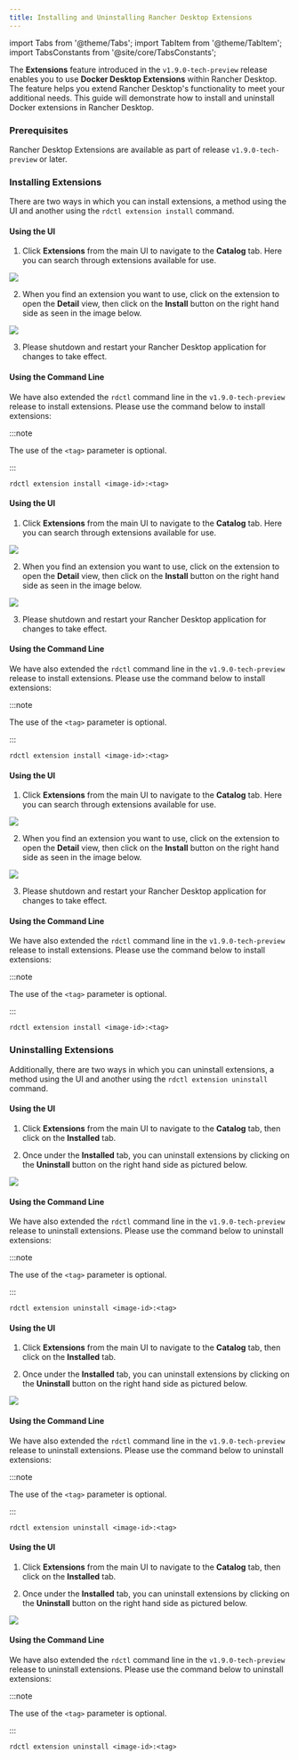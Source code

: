 ```yaml
---
title: Installing and Uninstalling Rancher Desktop Extensions
---
```


import Tabs from '@theme/Tabs';
import TabItem from '@theme/TabItem';
import TabsConstants from '@site/core/TabsConstants';

The **Extensions** feature introduced in the `v1.9.0-tech-preview` release enables you to use **Docker Desktop Extensions** within Rancher Desktop. The feature helps you extend Rancher Desktop's functionality to meet your additional needs. This guide will demonstrate how to install and uninstall Docker extensions in Rancher Desktop.

### Prerequisites

Rancher Desktop Extensions are available as part of release `v1.9.0-tech-preview` or later.

### Installing Extensions

There are two ways in which you can install extensions, a method using the UI and another using the `rdctl extension install` command.

<Tabs groupId="os" defaultValue={TabsConstants.defaultOs}>
<TabItem value="Windows">

#### Using the UI

1. Click **Extensions** from the main UI to navigate to the **Catalog** tab. Here you can search through extensions available for use.

![](https://suse-rancher-media.s3.us-east-1.amazonaws.com/desktop/1.9-tech-preview/how-to/Windows_Extensions.png)

2. When you find an extension you want to use, click on the extension to open the **Detail** view, then click on the **Install** button on the right hand side as seen in the image below. 

![](https://suse-rancher-media.s3.us-east-1.amazonaws.com/desktop/1.9-tech-preview/how-to/Windows_Extensions-Details.png)

3. Please shutdown and restart your Rancher Desktop application for changes to take effect.

#### Using the Command Line

We have also extended the `rdctl` command line in the `v1.9.0-tech-preview` release to install extensions. Please use the command below to install extensions:

:::note

The use of the `<tag>` parameter is optional.

:::

```
rdctl extension install <image-id>:<tag>
```

</TabItem>
<TabItem value="macOS">

#### Using the UI

1. Click **Extensions** from the main UI to navigate to the **Catalog** tab. Here you can search through extensions available for use.

![](https://suse-rancher-media.s3.us-east-1.amazonaws.com/desktop/1.9-tech-preview/how-to/macOS_ExtensionsCatalog.png)

2. When you find an extension you want to use, click on the extension to open the **Detail** view, then click on the **Install** button on the right hand side as seen in the image below. 

![](https://suse-rancher-media.s3.us-east-1.amazonaws.com/desktop/1.9-tech-preview/how-to/macOS_ExtensionsDetails.png)

3. Please shutdown and restart your Rancher Desktop application for changes to take effect.

#### Using the Command Line

We have also extended the `rdctl` command line in the `v1.9.0-tech-preview` release to install extensions. Please use the command below to install extensions:

:::note

The use of the `<tag>` parameter is optional.

:::

```
rdctl extension install <image-id>:<tag>
```

</TabItem>
<TabItem value="Linux">

#### Using the UI

1. Click **Extensions** from the main UI to navigate to the **Catalog** tab. Here you can search through extensions available for use.

![](https://suse-rancher-media.s3.us-east-1.amazonaws.com/desktop/1.9-tech-preview/how-to/Linux_Extensions.png)

2. When you find an extension you want to use, click on the extension to open the **Detail** view, then click on the **Install** button on the right hand side as seen in the image below. 

![](https://suse-rancher-media.s3.us-east-1.amazonaws.com/desktop/1.9-tech-preview/how-to/Linux_Extensions-Details.png)

3. Please shutdown and restart your Rancher Desktop application for changes to take effect.

#### Using the Command Line

We have also extended the `rdctl` command line in the `v1.9.0-tech-preview` release to install extensions. Please use the command below to install extensions:

:::note

The use of the `<tag>` parameter is optional.

:::

```
rdctl extension install <image-id>:<tag>
```

</TabItem>
</Tabs>

### Uninstalling Extensions

Additionally, there are two ways in which you can uninstall extensions, a method using the UI and another using the `rdctl extension uninstall` command.

<Tabs groupId="os" defaultValue={TabsConstants.defaultOs}>
<TabItem value="Windows">

#### Using the UI

1. Click **Extensions** from the main UI to navigate to the **Catalog** tab, then click on the **Installed** tab.

2. Once under the **Installed** tab, you can uninstall extensions by clicking on the **Uninstall** button on the right hand side as pictured below.

![](https://suse-rancher-media.s3.us-east-1.amazonaws.com/desktop/1.9-tech-preview/how-to/Windows_Extensions-Installed.png)

#### Using the Command Line

We have also extended the `rdctl` command line in the `v1.9.0-tech-preview` release to uninstall extensions. Please use the command below to uninstall extensions:

:::note

The use of the `<tag>` parameter is optional.

:::

```
rdctl extension uninstall <image-id>:<tag>
```

</TabItem>
<TabItem value="macOS">

#### Using the UI

1. Click **Extensions** from the main UI to navigate to the **Catalog** tab, then click on the **Installed** tab.

2. Once under the **Installed** tab, you can uninstall extensions by clicking on the **Uninstall** button on the right hand side as pictured below.

![](https://suse-rancher-media.s3.us-east-1.amazonaws.com/desktop/1.9-tech-preview/how-to/macOS_ExtensionsInstalled.png)

#### Using the Command Line

We have also extended the `rdctl` command line in the `v1.9.0-tech-preview` release to uninstall extensions. Please use the command below to uninstall extensions:

:::note

The use of the `<tag>` parameter is optional.

:::

```
rdctl extension uninstall <image-id>:<tag>
```

</TabItem>
<TabItem value="Linux">

#### Using the UI

1. Click **Extensions** from the main UI to navigate to the **Catalog** tab, then click on the **Installed** tab.

2. Once under the **Installed** tab, you can uninstall extensions by clicking on the **Uninstall** button on the right hand side as pictured below.

![](https://suse-rancher-media.s3.us-east-1.amazonaws.com/desktop/1.9-tech-preview/how-to/Linux_Extensions-Installed.png)

#### Using the Command Line

We have also extended the `rdctl` command line in the `v1.9.0-tech-preview` release to uninstall extensions. Please use the command below to uninstall extensions:

:::note

The use of the `<tag>` parameter is optional.

:::

```
rdctl extension uninstall <image-id>:<tag>
```

</TabItem>
</Tabs>
